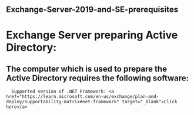 ## Exchange-Server-2019-and-SE-prerequisites

# Exchange Server preparing Active Directory:
  ## The computer which is used to prepare the Active Directory requires the following software:
      Supported version of .NET Framework: <a href="https://learn.microsoft.com/en-us/exchange/plan-and-deploy/supportability-matrix#net-framework" target="_blank">Click here</a>

  
